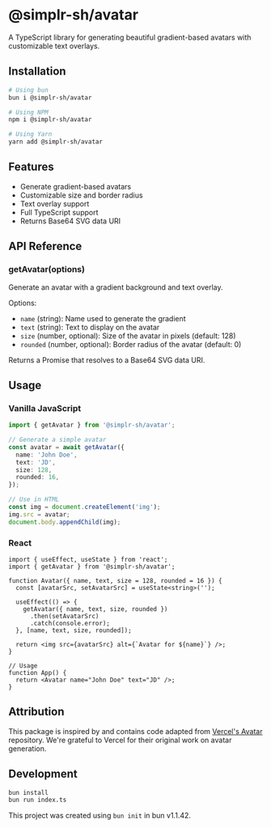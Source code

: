# @simplr-sh/avatar

A TypeScript library for generating beautiful gradient-based avatars with customizable text overlays.

## Installation

```bash
# Using bun
bun i @simplr-sh/avatar
```
```bash
# Using NPM
npm i @simplr-sh/avatar
```
```bash
# Using Yarn
yarn add @simplr-sh/avatar
```

## Features

- Generate gradient-based avatars
- Customizable size and border radius
- Text overlay support
- Full TypeScript support
- Returns Base64 SVG data URI

## API Reference

### getAvatar(options)

Generate an avatar with a gradient background and text overlay.

Options:
- `name` (string): Name used to generate the gradient
- `text` (string): Text to display on the avatar
- `size` (number, optional): Size of the avatar in pixels (default: 128)
- `rounded` (number, optional): Border radius of the avatar (default: 0)

Returns a Promise that resolves to a Base64 SVG data URI.

## Usage

### Vanilla JavaScript
```typescript
import { getAvatar } from '@simplr-sh/avatar';

// Generate a simple avatar
const avatar = await getAvatar({
  name: 'John Doe',
  text: 'JD',
  size: 128,
  rounded: 16,
});

// Use in HTML
const img = document.createElement('img');
img.src = avatar;
document.body.appendChild(img);
```

### React
```tsx
import { useEffect, useState } from 'react';
import { getAvatar } from '@simplr-sh/avatar';

function Avatar({ name, text, size = 128, rounded = 16 }) {
  const [avatarSrc, setAvatarSrc] = useState<string>('');

  useEffect(() => {
    getAvatar({ name, text, size, rounded })
      .then(setAvatarSrc)
      .catch(console.error);
  }, [name, text, size, rounded]);

  return <img src={avatarSrc} alt={`Avatar for ${name}`} />;
}

// Usage
function App() {
  return <Avatar name="John Doe" text="JD" />;
}
```

## Attribution

This package is inspired by and contains code adapted from [Vercel's Avatar](https://github.com/vercel/avatar) repository. We're grateful to Vercel for their original work on avatar generation.

## Development

```bash
bun install
bun run index.ts
```

This project was created using `bun init` in bun v1.1.42.
